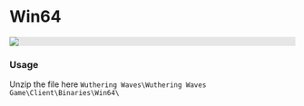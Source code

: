 # Win64
<p align="center">
  <img style="display: block;-webkit-user-select: none;margin: auto;background-color: hsl(0, 0%, 90%);transition: background-color 300ms;" src="https://imgur.com/VMk96ks">
</p>

### Usage

Unzip the file here `Wuthering Waves\Wuthering Waves Game\Client\Binaries\Win64\`
